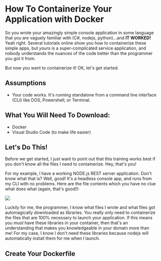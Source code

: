 # How To Containerize Your Application with Docker
So you wrote your amazingly simple console application in some language that you are vaguely familiar with (C#, nodejs, python)...and **IT WORKED!**  Yeah right.  Several tutorials online show you how to containerize these simple apps, but *yours* is a super-complicated service application, and nobody understands the nuances of the code better than the programmer you got it from.

But now you want to containerize it!  OK, let's get started.

## Assumptions
- Your code works.  It's running standalone from a command line interface (CLI) like DOS, Powershell, or Terminal.

## What You Will Need To Download:
- Docker
- Visual Studio Code (to make life easier)

## Let's Do This!

Before we get started, I just want to point out that this training works best if you don't know all the files I need to containerize. Hey, that's you!

For my example, I have a working NODE.js REST server application. Don't know what that is?  Well, good!  It's a headless console app, and runs from my CLI with no problems.  Here are the file contents which you have no clue what does what (again, that's good!):

![](todo:addimage)

Luckily for me, the programmer, I know what files I wrote and what files got automagically downloaded as libraries.  You really only need to containerize the files that are 100% necessary to launch your application.  If this means you *must* have these libraries in your container, then that's an understanding that makes you knowledgeable in your domain more than me!  For my case, I know I don't need these libraries because nodejs will automatically install them for me when I launch.

## Create Your Dockerfile

